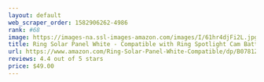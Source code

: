 ```yaml
---
layout: default 
﻿web_scraper_order: 1582906262-4986
rank: #68
image: https://images-na.ssl-images-amazon.com/images/I/61hr4djFi2L.jpg
title: Ring Solar Panel White - Compatible with Ring Spotlight Cam Battery and Stick Up Cam Battery
url: https://www.amazon.com/Ring-Solar-Panel-White-Compatible/dp/B0781Z3FNX/ref=zg_mw_amazon-devices_68?_encoding=UTF8&psc=1&refRID=6VMZG7Z8NQN54MF293SQ
reviews: 4.4 out of 5 stars
price: $49.00 
---
```

